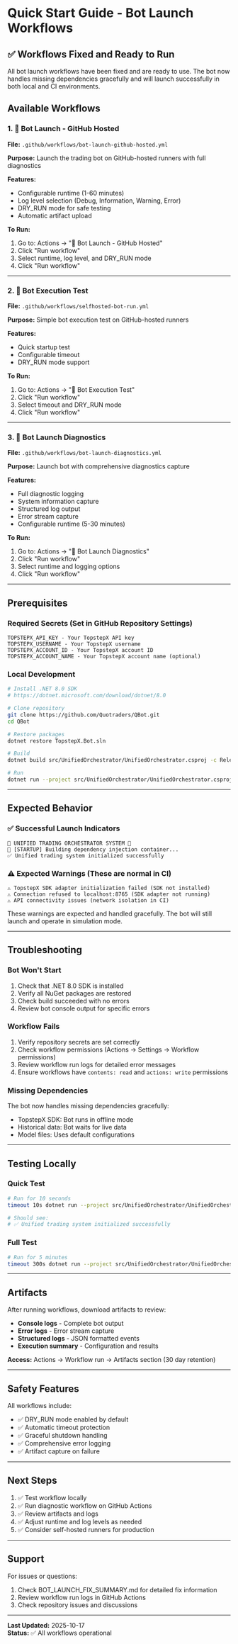 # Quick Start Guide - Bot Launch Workflows

## ✅ Workflows Fixed and Ready to Run

All bot launch workflows have been fixed and are ready to use. The bot now handles missing dependencies gracefully and will launch successfully in both local and CI environments.

## Available Workflows

### 1. 🚀 Bot Launch - GitHub Hosted
**File:** `.github/workflows/bot-launch-github-hosted.yml`

**Purpose:** Launch the trading bot on GitHub-hosted runners with full diagnostics

**Features:**
- Configurable runtime (1-60 minutes)
- Log level selection (Debug, Information, Warning, Error)
- DRY_RUN mode for safe testing
- Automatic artifact upload

**To Run:**
1. Go to: Actions → "🚀 Bot Launch - GitHub Hosted"
2. Click "Run workflow"
3. Select runtime, log level, and DRY_RUN mode
4. Click "Run workflow"

---

### 2. 🚀 Bot Execution Test
**File:** `.github/workflows/selfhosted-bot-run.yml`

**Purpose:** Simple bot execution test on GitHub-hosted runners

**Features:**
- Quick startup test
- Configurable timeout
- DRY_RUN mode support

**To Run:**
1. Go to: Actions → "🚀 Bot Execution Test"
2. Click "Run workflow"
3. Select timeout and DRY_RUN mode
4. Click "Run workflow"

---

### 3. 🤖 Bot Launch Diagnostics
**File:** `.github/workflows/bot-launch-diagnostics.yml`

**Purpose:** Launch bot with comprehensive diagnostics capture

**Features:**
- Full diagnostic logging
- System information capture
- Structured log output
- Error stream capture
- Configurable runtime (5-30 minutes)

**To Run:**
1. Go to: Actions → "🤖 Bot Launch Diagnostics"
2. Click "Run workflow"
3. Select runtime and logging options
4. Click "Run workflow"

---

## Prerequisites

### Required Secrets (Set in GitHub Repository Settings)
```
TOPSTEPX_API_KEY - Your TopstepX API key
TOPSTEPX_USERNAME - Your TopstepX username
TOPSTEPX_ACCOUNT_ID - Your TopstepX account ID
TOPSTEPX_ACCOUNT_NAME - Your TopstepX account name (optional)
```

### Local Development
```bash
# Install .NET 8.0 SDK
# https://dotnet.microsoft.com/download/dotnet/8.0

# Clone repository
git clone https://github.com/Quotraders/QBot.git
cd QBot

# Restore packages
dotnet restore TopstepX.Bot.sln

# Build
dotnet build src/UnifiedOrchestrator/UnifiedOrchestrator.csproj -c Release

# Run
dotnet run --project src/UnifiedOrchestrator/UnifiedOrchestrator.csproj -c Release
```

---

## Expected Behavior

### ✅ Successful Launch Indicators
```
🚀 UNIFIED TRADING ORCHESTRATOR SYSTEM 🚀
🔧 [STARTUP] Building dependency injection container...
✅ Unified trading system initialized successfully
```

### ⚠️ Expected Warnings (These are normal in CI)
```
⚠️ TopstepX SDK adapter initialization failed (SDK not installed)
⚠️ Connection refused to localhost:8765 (SDK adapter not running)
⚠️ API connectivity issues (network isolation in CI)
```

These warnings are expected and handled gracefully. The bot will still launch and operate in simulation mode.

---

## Troubleshooting

### Bot Won't Start
1. Check that .NET 8.0 SDK is installed
2. Verify all NuGet packages are restored
3. Check build succeeded with no errors
4. Review bot console output for specific errors

### Workflow Fails
1. Verify repository secrets are set correctly
2. Check workflow permissions (Actions → Settings → Workflow permissions)
3. Review workflow run logs for detailed error messages
4. Ensure workflows have `contents: read` and `actions: write` permissions

### Missing Dependencies
The bot now handles missing dependencies gracefully:
- TopstepX SDK: Bot runs in offline mode
- Historical data: Bot waits for live data
- Model files: Uses default configurations

---

## Testing Locally

### Quick Test
```bash
# Run for 10 seconds
timeout 10s dotnet run --project src/UnifiedOrchestrator/UnifiedOrchestrator.csproj -c Release

# Should see:
# ✅ Unified trading system initialized successfully
```

### Full Test
```bash
# Run for 5 minutes
timeout 300s dotnet run --project src/UnifiedOrchestrator/UnifiedOrchestrator.csproj -c Release
```

---

## Artifacts

After running workflows, download artifacts to review:
- **Console logs** - Complete bot output
- **Error logs** - Error stream capture
- **Structured logs** - JSON formatted events
- **Execution summary** - Configuration and results

**Access:** Actions → Workflow run → Artifacts section (30 day retention)

---

## Safety Features

All workflows include:
- ✅ DRY_RUN mode enabled by default
- ✅ Automatic timeout protection
- ✅ Graceful shutdown handling
- ✅ Comprehensive error logging
- ✅ Artifact capture on failure

---

## Next Steps

1. ✅ Test workflow locally
2. ✅ Run diagnostic workflow on GitHub Actions
3. ✅ Review artifacts and logs
4. ✅ Adjust runtime and log levels as needed
5. ✅ Consider self-hosted runners for production

---

## Support

For issues or questions:
1. Check BOT_LAUNCH_FIX_SUMMARY.md for detailed fix information
2. Review workflow run logs in GitHub Actions
3. Check repository issues and discussions

---

**Last Updated:** 2025-10-17  
**Status:** ✅ All workflows operational
